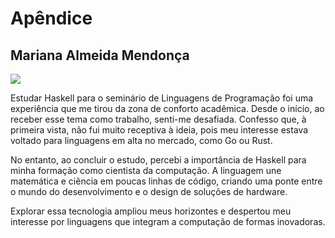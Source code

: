 # Apêndice

## Mariana Almeida Mendonça

[<img src = "https://img.shields.io/badge/github-black.svg?&style=for-the-badge&logo=github&logoColor=white">](https://github.com/marialmeida1)

Estudar Haskell para o seminário de Linguagens de Programação foi uma experiência que me tirou da zona de conforto acadêmica. Desde o início, ao receber esse tema como trabalho, senti-me desafiada. Confesso que, à primeira vista, não fui muito receptiva à ideia, pois meu interesse estava voltado para linguagens em alta no mercado, como Go ou Rust.

No entanto, ao concluir o estudo, percebi a importância de Haskell para minha formação como cientista da computação. A linguagem une matemática e ciência em poucas linhas de código, criando uma ponte entre o mundo do desenvolvimento e o design de soluções de hardware.

Explorar essa tecnologia ampliou meus horizontes e despertou meu interesse por linguagens que integram a computação de formas inovadoras.